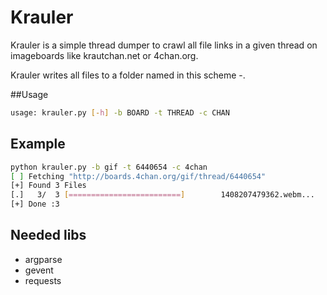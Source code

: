 Krauler
=======

Krauler is a simple thread dumper to crawl all file links in a given thread on imageboards like krautchan.net or 4chan.org.

Krauler writes all files to a folder named in this scheme <board>-<threadID>.

##Usage
```sh
usage: krauler.py [-h] -b BOARD -t THREAD -c CHAN
```

## Example

```sh
python krauler.py -b gif -t 6440654 -c 4chan
[ ] Fetching "http://boards.4chan.org/gif/thread/6440654"
[+] Found 3 Files
[.]   3/  3 [=========================]        1408207479362.webm...
[+] Done :3
```
## Needed libs

* argparse
* gevent
* requests
